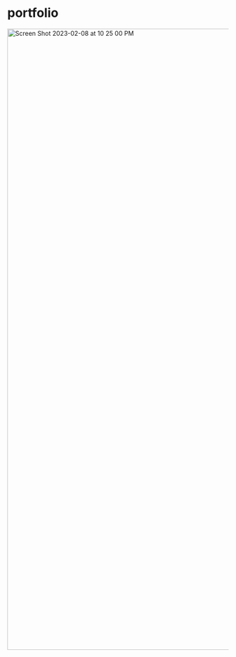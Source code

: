 # portfolio
<img width="1413" alt="Screen Shot 2023-02-08 at 10 25 00 PM" src="https://user-images.githubusercontent.com/106827642/217710237-654813ca-01f2-4316-bda4-9102e804ced5.png">


